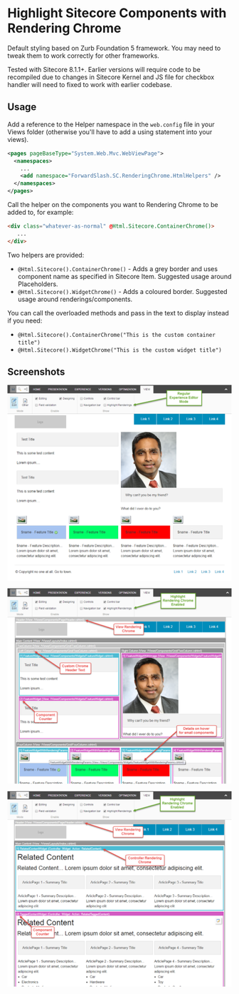 # Highlight Sitecore Components with Rendering Chrome

Default styling based on Zurb Foundation 5 framework. You may need to tweak them to work correctly for other frameworks.

Tested with Sitecore 8.1.1+. Earlier versions will require code to be recompiled due to changes in Sitecore Kernel and JS file for checkbox handler will need to fixed to work with earlier codebase.

## Usage

Add a reference to the Helper namespace in the `web.config` file in your Views folder (otherwise you'll have to add a using statement into your views).

```xml
<pages pageBaseType="System.Web.Mvc.WebViewPage">
  <namespaces>
    ...
    <add namespace="ForwardSlash.SC.RenderingChrome.HtmlHelpers" />
  </namespaces>
</pages>
```

Call the helper on the components you want to Rendering Chrome to be added to, for example:

```html
<div class="whatever-as-normal" @Html.Sitecore.ContainerChrome()>
   ... 
</div>
```

Two helpers are provided:

* `@Html.Sitecore().ContainerChrome()` - Adds a grey border and uses component name as specified in Sitecore Item. Suggested usage around Placeholders.
* `@Html.Sitecore().WidgetChrome()` - Adds a coloured border. Suggested usage around renderings/components.

You can call the overloaded methods and pass in the text to display instead if you need:

* `@Html.Sitecore().ContainerChrome("This is the custom container title")`
* `@Html.Sitecore().WidgetChrome("This is the custom widget title")`
 
## Screenshots

![Regular Experience Editor Mode](screenshots/highlight-regular-ee-mode.png?raw=true "Regular Experience Editor Mode")

![Highlight View Renderings](screenshots/highlight-view-rendering-chrome.png?raw=true "Highlight View Renderings")

![Highlight Controller Renderings](screenshots/highlight-controller-rendering-chrome.png?raw=true "Highlight Controller Renderings")
